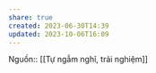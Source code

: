 ```yaml
---
share: true
created: 2023-06-30T14:39
updated: 2023-10-06T16:09
---
```

Nguồn:: [[Tự ngẫm nghĩ, trải nghiệm]]
